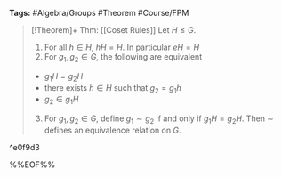 **Tags:** #Algebra/Groups #Theorem #Course/FPM 

> [!Theorem]+ Thm: [[Coset Rules]]
> Let $H\le G$.
> 1. For all $h\in H$, $hH=H$. In particular $eH=H$
> 2. For $g_{1},g_{2}\in G$, the following are equivalent
> 	- $g_{1}H=g_{2}H$
> 	- there exists $h\in H$ such that $g_{2}=g_{1}h$
> 	- $g_{2}\in g_{1} H$
> 3. For $g_{1},g_{2}\in G$, define $g_{1}\sim g_{2}$ if and only if $g_{1}H=g_{2}H$. Then $\sim$ defines an equivalence relation on $G$.

^e0f9d3


%%EOF%%